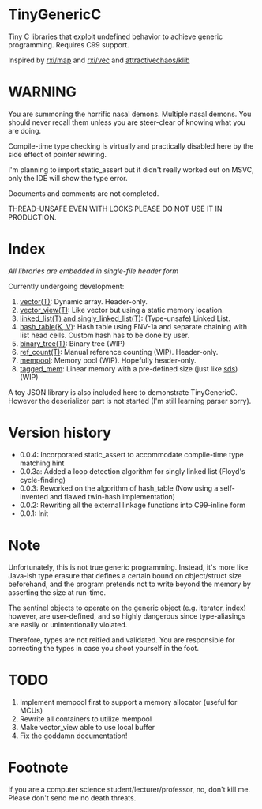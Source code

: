 # TinyGenericC
Tiny C libraries that exploit undefined behavior to achieve generic programming. Requires C99 support.

Inspired by [rxi/map](https://github.com/rxi/map) and [rxi/vec](https://github.com/rxi/vec) and [attractivechaos/klib](https://github.com/attractivechaos/klib)

# WARNING
You are summoning the horrific nasal demons. Multiple nasal demons. You should never recall them unless you are steer-clear of knowing what you are doing. 

Compile-time type checking is virtually and practically disabled here by the side effect of pointer rewiring. 

I'm planning to import static_assert but it didn't really worked out on MSVC, only the IDE will show the type error.

Documents and comments are not completed. 

THREAD-UNSAFE EVEN WITH LOCKS PLEASE DO NOT USE IT IN PRODUCTION.

# Index
_All libraries are embedded in single-file header form_

Currently undergoing development:
1. [vector(T)](https://github.com/stevefan1999/TinyGenericC/blob/master/include/vector.h): Dynamic array. Header-only.
2. [vector_view(T)](https://github.com/stevefan1999/TinyGenericC/blob/master/include/vector_view.h): Like vector but using a static memory location.
3. [linked_list(T) and singly_linked_list(T)](https://github.com/stevefan1999/TinyGenericC/blob/master/include/linked_list.h): (Type-unsafe) Linked List.
4. [hash_table(K, V)](https://github.com/stevefan1999/TinyGenericC/blob/master/include/hash_table.h): Hash table using FNV-1a and separate chaining with list head cells. Custom hash has to be done by user.
5. [binary_tree(T)](https://github.com/stevefan1999/TinyGenericC/blob/master/include/binary_tree.h): Binary tree (WIP)
6. [ref_count(T)](https://github.com/stevefan1999/TinyGenericC/blob/master/include/ref_count.h): Manual reference counting (WIP). Header-only.
7. [mempool](https://github.com/stevefan1999/TinyGenericC/blob/master/include/mempool.h): Memory pool (WIP). Hopefully header-only.
8. [tagged_mem](https://github.com/stevefan1999/TinyGenericC/blob/master/include/tagged_mem.h): Linear memory with a pre-defined size (just like [sds](https://github.com/antirez/sds)) (WIP)

A toy JSON library is also included here to demonstrate TinyGenericC. However the deserializer part is not started (I'm still learning parser sorry).

# Version history
* 0.0.4: Incorporated static_assert to accommodate compile-time type matching hint 
* 0.0.3a: Added a loop detection algorithm for singly linked list (Floyd's cycle-finding)
* 0.0.3: Reworked on the algorithm of hash_table (Now using a self-invented and flawed twin-hash implementation)
* 0.0.2: Rewriting all the external linkage functions into C99-inline form
* 0.0.1: Init


# Note
Unfortunately, this is not true generic programming. Instead, it's more like Java-ish type erasure that defines a certain bound on object/struct size beforehand, and the program pretends not to write beyond the memory by asserting the size at run-time. 

The sentinel objects to operate on the generic object (e.g. iterator, index) however, are user-defined, and so highly dangerous since type-aliasings are easily or unintentionally violated. 

Therefore, types are not reified and validated. You are responsible for correcting the types in case you shoot yourself in the foot.

# TODO
1. Implement mempool first to support a memory allocator (useful for MCUs)
2. Rewrite all containers to utilize mempool
3. Make vector_view able to use local buffer
4. Fix the goddamn documentation!

# Footnote
If you are a computer science student/lecturer/professor, no, don't kill me. Please don't send me no death threats.
